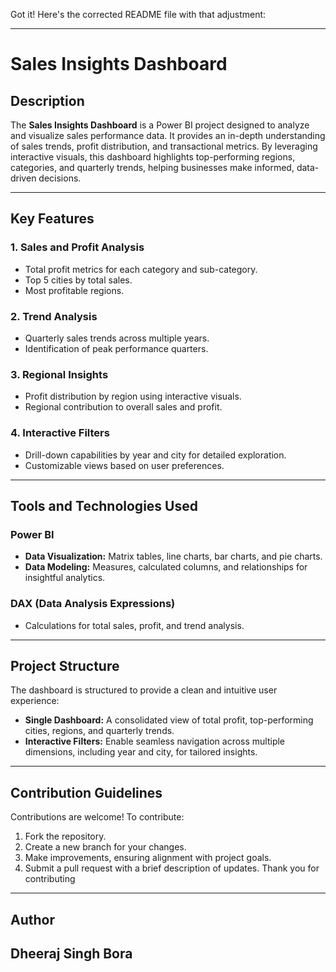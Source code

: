 Got it! Here's the corrected README file with that adjustment:

---

# Sales Insights Dashboard  

## Description  
The **Sales Insights Dashboard** is a Power BI project designed to analyze and visualize sales performance data. It provides an in-depth understanding of sales trends, profit distribution, and transactional metrics. By leveraging interactive visuals, this dashboard highlights top-performing regions, categories, and quarterly trends, helping businesses make informed, data-driven decisions.

---

## Key Features  

### 1. Sales and Profit Analysis  
- Total profit metrics for each category and sub-category.  
- Top 5 cities by total sales.  
- Most profitable regions.  

### 2. Trend Analysis  
- Quarterly sales trends across multiple years.  
- Identification of peak performance quarters.  

### 3. Regional Insights  
- Profit distribution by region using interactive visuals.  
- Regional contribution to overall sales and profit.  

### 4. Interactive Filters  
- Drill-down capabilities by year and city for detailed exploration.  
- Customizable views based on user preferences.

---

## Tools and Technologies Used  

### Power BI  
- **Data Visualization:** Matrix tables, line charts, bar charts, and pie charts.  
- **Data Modeling:** Measures, calculated columns, and relationships for insightful analytics.  

### DAX (Data Analysis Expressions)  
- Calculations for total sales, profit, and trend analysis.  

---

## Project Structure  
The dashboard is structured to provide a clean and intuitive user experience:  

- **Single Dashboard:** A consolidated view of total profit, top-performing cities, regions, and quarterly trends.  
- **Interactive Filters:** Enable seamless navigation across multiple dimensions, including year and city, for tailored insights.  

---

## Contribution Guidelines  
Contributions are welcome! To contribute:  

1. Fork the repository.  
2. Create a new branch for your changes.  
3. Make improvements, ensuring alignment with project goals.  
4. Submit a pull request with a brief description of updates.
Thank you for contributing

---

## Author  
**Dheeraj Singh Bora**  
---
